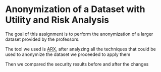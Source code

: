 # Anonymization of a Dataset with Utility and Risk Analysis

The goal of this assignment is to perform the anonymization of a larger dataset provided by the professors.

The tool we used is [ARX](https://arx.deidentifier.org/), after analyzing all the techniques that could be used to anonymize the dataset we proceeded to apply them

Then we compared the security results before and after the changes 
